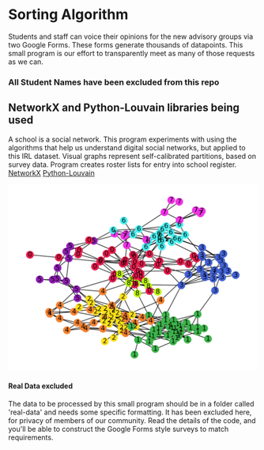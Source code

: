 # Sorting Algorithm 
Students and staff can voice their opinions for the new advisory groups via two Google Forms. These forms generate thousands of datapoints. This small program is our effort to transparently meet as many of those requests as we can. 

### All Student Names have been excluded from this repo

## NetworkX and Python-Louvain libraries being used
A school is a social network. This program experiments with using the algorithms that help us understand digital social networks, but applied to this IRL dataset. Visual graphs represent self-calibrated partitions, based on survey data. Program creates roster lists for entry into school register. [NetworkX](https://pypi.org/project/networkx/) [Python-Louvain](https://pypi.org/project/python-louvain/)

![Example Data Graph](/img-sophomores.png?raw=true "Example Data Graph")

#### Real Data excluded
The data to be processed by this small program should be in a folder called 'real-data' and needs some specific formatting. It has been excluded here, for privacy of members of our community. Read the details of the code, and you'll be able to construct the Google Forms style surveys to match requirements.
